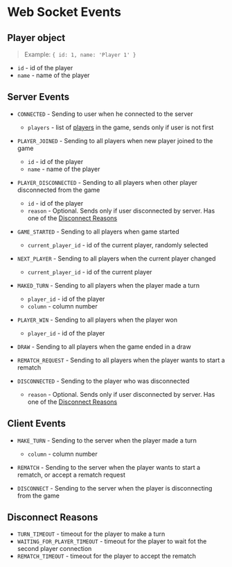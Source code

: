 # <!-- {docsify-ignore} -->
# Web Socket Events

## Player object
> Example: `{ id: 1, name: 'Player 1' }`

- `id` - id of the player
- `name` - name of the player

## Server Events
- `CONNECTED` - Sending to user when he connected to the server
    - `players` - list of [players](#player-object) in the game, sends only if user is not first


- `PLAYER_JOINED` - Sending to all players when new player joined to the game
    - `id` - id of the player
    - `name` - name of the player


- `PLAYER_DISCONNECTED` - Sending to all players when other player disconnected from the game
    - `id` - id of the player
    - `reason` - Optional. Sends only if user disconnected by server. Has one of the [Disconnect Reasons](#disconnect-reasons)


- `GAME_STARTED` - Sending to all players when game started
    - `current_player_id` - id of the current player, randomly selected


- `NEXT_PLAYER` - Sending to all players when the current player changed
    - `current_player_id` - id of the current player


- `MAKED_TURN` - Sending to all players when the player made a turn
    - `player_id` - id of the player
    - `column` - column number


- `PLAYER_WIN` - Sending to all players when the player won
    - `player_id` - id of the player


- `DRAW` - Sending to all players when the game ended in a draw


- `REMATCH_REQUEST` - Sending to all players when the player wants to start a rematch


- `DISCONNECTED` - Sending to the player who was disconnected
    - `reason` - Optional. Sends only if user disconnected by server. Has one of the [Disconnect Reasons](#disconnect-reasons)

## Client Events
- `MAKE_TURN` - Sending to the server when the player made a turn
    - `column` - column number


- `REMATCH` - Sending to the server when the player wants to start a rematch, or accept a rematch request


- `DISCONNECT` - Sending to the server when the player is disconnecting from the game


## Disconnect Reasons
- `TURN_TIMEOUT` - timeout for the player to make a turn
- `WAITING_FOR_PLAYER_TIMEOUT` - timeout for the player to wait fot the second player connection
- `REMATCH_TIMEOUT` - timeout for the player to accept the rematch
